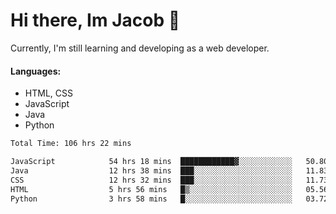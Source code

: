 # Hi there, Im Jacob 👋
Currently, I'm still learning and developing as a web developer.

#### Languages:
- HTML, CSS
- JavaScript
- Java
- Python

<!--START_SECTION:waka-->

```txt
Total Time: 106 hrs 22 mins

JavaScript            54 hrs 18 mins  ████████████▓░░░░░░░░░░░░   50.80 %
Java                  12 hrs 38 mins  ███░░░░░░░░░░░░░░░░░░░░░░   11.83 %
CSS                   12 hrs 32 mins  ███░░░░░░░░░░░░░░░░░░░░░░   11.73 %
HTML                  5 hrs 56 mins   █▒░░░░░░░░░░░░░░░░░░░░░░░   05.56 %
Python                3 hrs 58 mins   █░░░░░░░░░░░░░░░░░░░░░░░░   03.72 %
```

<!--END_SECTION:waka-->
